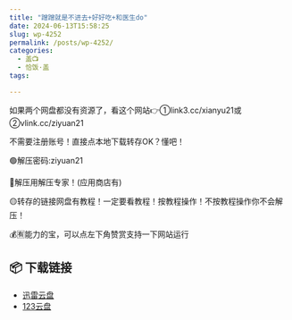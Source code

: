 ```yaml
---
title: "蹭蹭就是不进去+好好吃+和医生do"
date: 2024-06-13T15:58:25
slug: wp-4252
permalink: /posts/wp-4252/
categories:
  - 盖📺
  - 恰饭·盖
tags:

---
```


如果两个网盘都没有资源了，看这个网站👉①link3.cc/xianyu21或②vlink.cc/ziyuan21

不需要注册账号！直接点本地下载转存OK？懂吧！

🟢解压密码:ziyuan21

🔵解压用解压专家！(应用商店有)

🟡转存的链接网盘有教程！一定要看教程！按教程操作！不按教程操作你不会解压！

💰🈶能力的宝，可以点左下角赞赏支持一下网站运行

## 📦 下载链接
- [迅雷云盘](https://blziyuan21.com/pay-download/4252?key=40890bc95f&down_id=0)
- [123云盘](https://blziyuan21.com/pay-download/4252?key=40890bc95f&down_id=1)

